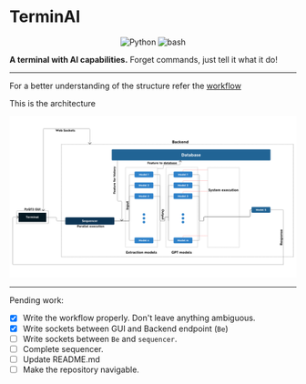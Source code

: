 # TerminAI

<p align="center">
  <img src="https://img.shields.io/badge/Code-Python-informational?style=flat&logo=python&color=blue" alt="Python" />
  <img src="https://img.shields.io/badge/Code-Bash-informational?style=flat&logo=Bash&color=yellow" alt="bash" />
</p>

**A terminal with AI capabilities.** Forget commands, just tell it what it do!

---

For a better understanding of the structure refer the [workflow](./idea/README.md)

This is the architecture

![Architecture](./idea/TerminAI.png)

---

Pending work:

- [x] Write the workflow properly. Don't leave anything ambiguous.
- [x] Write sockets between GUI and Backend endpoint (`Be`)
- [ ] Write sockets between `Be` and `sequencer`.
- [ ] Complete sequencer.
- [ ] Update README.md
- [ ] Make the repository navigable.
